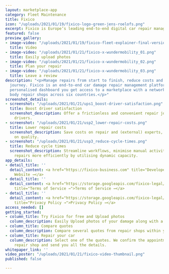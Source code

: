 ```yaml
---
layout: marketplace-app
category: Fleet Maintenance
title: Fixico
icon: "/uploads/2021/01/19/fixico-logo-green-jens-roelofs.png"
excerpt: Fixico is Europe’s leading end-to-end digital car repair management platform.
featured: false
preview_gallery:
- image-video: "/uploads/2021/01/19/fixico-fleet-explainer-final-version-updated-with-subs-1-jens-roelofs.mp4"
  title: Video
- image-video: "/uploads/2021/01/21/fixico-x-wundermobility_01.png"
  title: Easily upload photos
- image-video: "/uploads/2021/01/21/fixico-x-wundermobility_02.png"
  title: Plan your repair
- image-video: "/uploads/2021/01/21/fixico-x-wundermobility_03.png"
  title: Leave a review
description: "<p>Manage repairs from start to finish, reduce costs and offer a hassle-free
  journey. Fixico is an end-to-end car damage repair management platform. Via Fixico’s
  personalised dashboard you get access to a marketplace with a network of over 2,000
  body repair shops across six countries.</p>"
screenshot_details:
- screenshot: "/uploads/2021/01/21/ups1_boost-driver-satisfaction.png"
  title: Boost driver satisfaction
  screenshot_description: Offer a frictionless and convenient repair journey to your
    drivers.
- screenshot: "/uploads/2021/01/21/usp2_lower-repair-costs.png"
  title: Lower repair costs
  screenshot_description: Save costs on repair and (external) experts, and never compromise
    on quality.
- screenshot: "/uploads/2021/01/21/usp3_reduce-cycle-times.png"
  title: Reduce cycle times
  screenshot_description: Streamline workflows, minimise manual activities, and schedule
    repairs more efficiently by utilising dynamic capacity.
app_details:
- detail_title: ''
  detail_content: <a href="https://fixico-business.com" title="Developer Website →">Developer
    Website →</a>
- detail_title: ''
  detail_content: <a href="https://storage.googleapis.com/fixico-legal/de_DE/latest/consumer/terms-and-conditions.pdf"
    title="Terms of Service →">Terms of Service →</a>
- detail_title: ''
  detail_content: <a href="https://storage.googleapis.com/fixico-legal/de_DE/latest/consumer/privacy-cookie-policy.pdf"
    title="Privacy Policy →">Privacy Policy →</a>
access_needed: []
getting_started:
- column_title: Try Fixico for free and Upload photos
  column_description: Easily Upload photos of your damage along with a small description.
- column_title: Compare quotes
  column_description: Compare several quotes from repair shops within your vicinity.
- column_title: Repair your car
  column_description: Select one of the quotes. We confirm the appointment with the
    repair shop and send you all the details.
whitepaper_link: ''
video_poster: "/uploads/2021/01/21/fixico-video-thumbnail.png"
published: false

---
```

